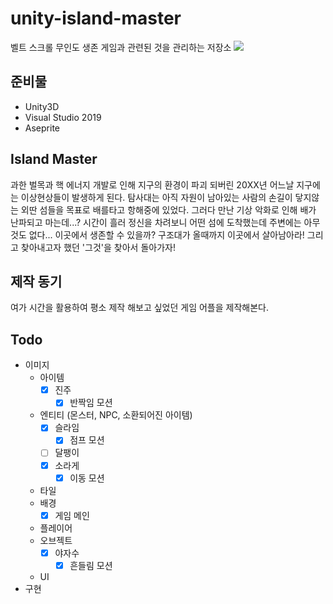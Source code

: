 # unity-island-master
벨트 스크롤 무인도 생존 게임과 관련된 것을 관리하는 저장소
<img src="imgs/Main.">

## 준비물
- Unity3D
- Visual Studio 2019
- Aseprite

## Island Master
과한 벌목과 핵 에너지 개발로 인해 지구의 환경이 파괴 되버린 20XX년 어느날 지구에는 이상현상들이 발생하게 된다. 탐사대는 아직 자원이 남아있는 사람의 손길이 닿지않는 외딴 섬들을 목표로 배를타고 항해중에 있었다. 그러다 만난 기상 악화로 인해 배가 난파되고 마는데...? 시간이 흘러 정신을 차려보니 어떤 섬에 도착했는데 주변에는 아무 것도 없다... 이곳에서 생존할 수 있을까? 구조대가 올때까지 이곳에서 살아남아라! 그리고 찾아내고자 했던 '그것'을 찾아서 돌아가자!

## 제작 동기
여가 시간을 활용하여 평소 제작 해보고 싶었던 게임 어플을 제작해본다.

## Todo
- 이미지
    - 아이템
        - [X] 진주
            - [X] 반짝임 모션
    - 엔티티 (몬스터, NPC, 소환되어진 아이템)
        - [X] 슬라임
            - [X] 점프 모션
        - [ ] 달팽이
        - [X] 소라게
            - [X] 이동 모션
    - 타일
    - 배경
        - [X] 게임 메인
    - 플레이어
    - 오브젝트
        - [X] 야자수
            - [X] 흔들림 모션
    - UI
- 구현
    
